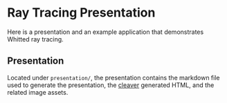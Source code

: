 # Ray Tracing Presentation

Here is a presentation and an example application that demonstrates Whitted ray tracing.

## Presentation

Located under `presentation/`, the presentation contains the markdown file used to generate the presentation, the [cleaver](https://github.com/jdan/cleaver) generated HTML, and the related image assets.

